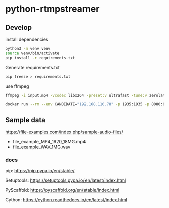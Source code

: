 # python-rtmpstreamer

## Develop

install dependencies

```bash
python3 -m venv venv
source venv/bin/activate
pip install -r requirements.txt
```

Generate requirements.txt

```bash
pip freeze > requirements.txt
```

use ffmpeg

```bash
ffmpeg -i input.mp4 -vcodec libx264 -preset:v ultrafast -tune:v zerolatency -f flv -r 25 rtmp://127.0.0.1/live/livestream
```

```bash
docker run --rm --env CANDIDATE="192.168.110.78" -p 1935:1935 -p 8080:8080 -p 1985:1985 -p 8000:8000/udp registry.cn-hangzhou.aliyuncs.com/ossrs/srs:5 objs/srs -c conf/rtmp2rtc.conf
```

## Sample data

<https://file-examples.com/index.php/sample-audio-files/>

- file_example_MP4_1920_18MG.mp4
- file_example_WAV_1MG.wav

### docs

pip: <https://pip.pypa.io/en/stable/>

Setuptools: <https://setuptools.pypa.io/en/latest/index.html>

PyScaffold: <https://pyscaffold.org/en/stable/index.html>

Cython: <https://cython.readthedocs.io/en/latest/index.html>
